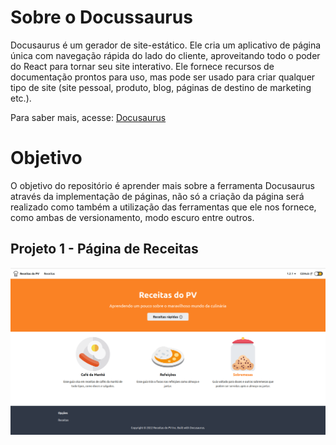 # Sobre o Docussaurus
Docusaurus é um gerador de site-estático. Ele cria um aplicativo de página única com navegação rápida do lado do cliente, aproveitando todo o poder do React para tornar seu site interativo. Ele fornece recursos de documentação prontos para uso, mas pode ser usado para criar qualquer tipo de site (site pessoal, produto, blog, páginas de destino de marketing etc.).

Para saber mais, acesse:
[Docusaurus](https://docusaurus.io/pt-BR/docs)

# Objetivo
O objetivo do repositório é aprender mais sobre a ferramenta Docusaurus através da implementação de páginas, não só a criação da página será realizado como também a utilização das ferramentas que ele nos fornece, como ambas de versionamento, modo escuro entre outros.

## Projeto 1 - Página de Receitas
![Receitas do PV](assets/landpage.png)
